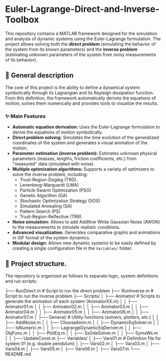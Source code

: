 # Euler-Lagrange-Direct-and-Inverse-Toolbox

This repository contains a MATLAB framework designed for the simulation and analysis of dynamic systems using the Euler-Lagrange formulation. The project allows solving both the **direct problem** (simulating the behavior of the system from its known parameters) and the **inverse problem** (estimating unknown parameters of the system from noisy measurements of its behavior).


## 📜 General description

The core of this project is the ability to define a dynamical system symbolically through its Lagrangian and its Rayleigh dissipation function. From this definition, the framework automatically derives the equations of motion, solves them numerically and provides tools to visualize the results.

### ✨ Main Features

- **Automatic equation derivation:** Uses the Euler-Lagrange formulation to derive the equations of motion symbolically.
- **Direct problem solving:** Simulates the time evolution of the generalized coordinates of the system and generates a visual animation of the motion.
- **Parameter estimation (inverse problem):** Estimates unknown physical parameters (masses, lengths, friction coefficients, etc.) from "measured" data (simulated with noise).
- **Multiple optimization algorithms:** Supports a variety of optimizers to solve the inverse problem, including:
  - Trust-Region-Dogleg (TRD).
  - Levenberg-Marquardt (LMA)
  - Particle Swarm Optimization (PSO)
  - Genetic Algorithm (GA)
  - Stochastic Optimization Strategy (SOS)
  - Simulated Annealing (SA)
  - Pattern Search (PS)
  - Trust-Region-Reflective (TRR)
- **Noise simulation:** Allows to add Additive White Gaussian Noise (AWGN) to the measurements to simulate realistic conditions.
- **Advanced visualization:** Generates comparative graphs and animations in GIF format of the system dynamics.
- **Modular design:** Allows new dynamic systems to be easily defined by creating a single configuration file in the `Variables/` folder.

## 📂 Project structure.

The repository is organized as follows to separate logic, system definitions and run scripts:

├── RunDirect.m # Script to run the direct problem
├── RunInverse.m # Script to run the inverse problem
├── Scripts/
│ ├── Animator/ # Scripts to generate the animation of each system (AnimatorXX.m)
│ │ ├── Animator01.m
│ │ ├── Animator02.m
│ │ ├── Animator03.m
│ │ ├── Animator04.m
│ │ ├── Animator05.m
│ │ ├── Animator06.m
│ │ ├── Animator07.m
│ ├── General/ # Utility functions (solvers, plotters, etc.)
│ │ ├── AddNoise.m
│ │ ├── ChooseAnim.m
│ │ ├── DynamicEqSolver.m
│ │ ├── IsNumeric.m
│ │ ├── LagrangeDynamicEqDeriver.m
│ │ ├── ObjFunc.m
│ │ ├── PlotEq.m
│ │ ├── SsOdeSolver.m
│ │ ├── SymsWs.m
│ │ ├── UpdateConst.m
├── Variables/
│ ├── Vars01.m # Definition file for system 01 (e.g. double pendulum)
│ ├── Vars02.m
│ ├── Vars03.m
│ ├── Vars04.m
│ ├── Vars05.m
│ ├── Vars06.m
│ ├── Vars07.m
└── README.md
